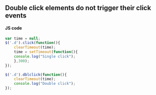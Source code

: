 ## Double click elements do not trigger their click events
#### JS code
```javascript
var time = null;		
$('.d').click(function(){
    clearTimeout(time);
    time = setTimeout(function(){
	console.log("Single click");
    },300);
});
		
$('.d').dblclick(function(){
    clearTimeout(time);
    console.log("Double click");
});
